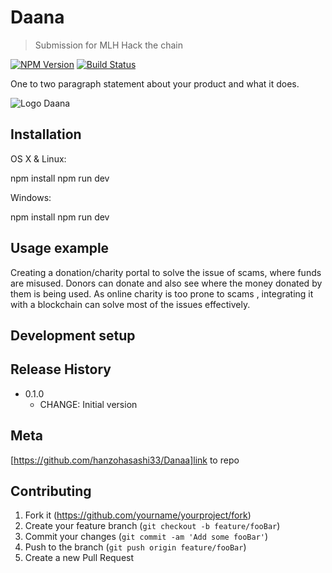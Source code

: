 # Daana
> Submission for MLH Hack the chain

[![NPM Version][npm-image]][npm-url]
[![Build Status][travis-image]][travis-url]

One to two paragraph statement about your product and what it does.

![Logo Daana](https://i.ibb.co/zFtCV6N/logo-daana.png)


## Installation

OS X & Linux:

npm install
npm run dev

Windows:

npm install
npm run dev

## Usage example
Creating a donation/charity portal to solve the issue of scams, where funds are misused.
Donors can donate and also see where the money donated by them is being used.
As online charity is too prone to scams , integrating it with a blockchain can solve most of the issues effectively.



## Development setup



## Release History

* 0.1.0
    * CHANGE: Initial version


## Meta
[https://github.com/hanzohasashi33/Danaa]link to repo

## Contributing

1. Fork it (<https://github.com/yourname/yourproject/fork>)
2. Create your feature branch (`git checkout -b feature/fooBar`)
3. Commit your changes (`git commit -am 'Add some fooBar'`)
4. Push to the branch (`git push origin feature/fooBar`)
5. Create a new Pull Request

<!-- Markdown link & img dfn's -->
[npm-image]: https://img.shields.io/npm/v/datadog-metrics.svg?style=flat-square
[npm-url]: https://npmjs.org/package/datadog-metrics
[npm-downloads]: https://img.shields.io/npm/dm/datadog-metrics.svg?style=flat-square
[travis-image]: https://img.shields.io/travis/dbader/node-datadog-metrics/master.svg?style=flat-square
[travis-url]: https://travis-ci.org/dbader/node-datadog-metrics
[wiki]: https://github.com/yourname/yourproject/wiki
